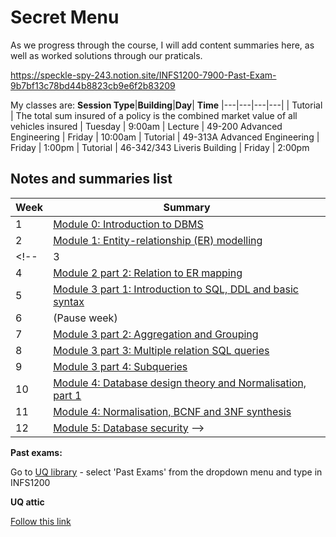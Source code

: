 # Secret Menu
 
As we progress through the course, I will add content summaries here, as well as worked solutions through our praticals.

<!-- ![alt text](assets\IMG44.PNG) -->

<!-- <img src="assets\IMG44.PNG" alt="image" width="300" height="auto"> -->

https://speckle-spy-243.notion.site/INFS1200-7900-Past-Exam-9b7bf13c78bd44b8823cb9e6f2b83209

My classes are:
**Session Type**|**Building**|**Day**| **Time**
|---|---|---|---|
| Tutorial | The total sum insured of a policy is the combined market value of all vehicles insured   | Tuesday | 9:00am
| Lecture | 49-200 Advanced Engineering | Friday | 10:00am
| Tutorial | 49-313A Advanced Engineering | Friday | 1:00pm
| Tutorial | 46-342/343 Liveris Building | Friday | 2:00pm

## Notes and summaries list

|**Week**| **Summary** 
|---|---|
|1|[Module 0: Introduction to DBMS](module0.html)
|2|[Module 1: Entity-relationship (ER) modelling](MODULE1.html)|
<!-- |3|[Module 2 part 1: The Relational Data Model](module2p1.html)
| 4 | [Module 2 part 2: Relation to ER mapping](module2p2.html)
| 5| [Module 3 part 1: Introduction to SQL, DDL and basic syntax](module3p1.html)
| 6 | (Pause week)
| 7 | [Module 3 part 2: Aggregation and Grouping](module3p2.html)
| 8 | [Module 3 part 3: Multiple relation SQL queries](module3p3.html)
| 9 | [Module 3 part 4: Subqueries](module3p4.html)
| 10 | [Module 4: Database design theory and Normalisation, part 1](module4p1.html)
| 11 | [Module 4: Normalisation, BCNF and 3NF synthesis](module4p2.html)
| 12 | [Module 5: Database security](module5.html) -->


**Past exams:**

Go to [UQ library](https://www.library.uq.edu.au/) - select 'Past Exams' from the dropdown menu and type in INFS1200

**UQ attic**

[Follow this link](https://uqattic.net/)